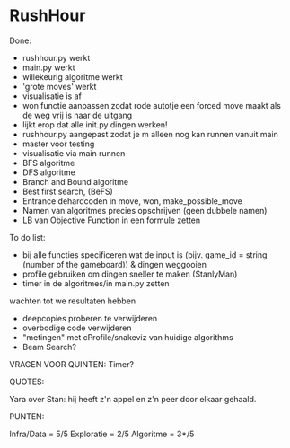 # RushHour

Done:
+ rushhour.py werkt
+ main.py werkt
+ willekeurig algoritme werkt
+ 'grote moves' werkt
+ visualisatie is af
+ won functie aanpassen zodat rode autotje een forced move maakt als de weg vrij is naar de uitgang
+ lijkt erop dat alle init.py dingen werken!
+ rushhour.py aangepast zodat je m alleen nog kan runnen vanuit main
+ master voor testing
+ visualisatie via main runnen
+ BFS algoritme
+ DFS algoritme
+ Branch and Bound algoritme
+ Best first search, (BeFS)
+ Entrance dehardcoden in move, won, make_possible_move
+ Namen van algoritmes precies opschrijven (geen dubbele namen)
+ LB van Objective Function in een formule zetten

To do list:
- bij alle functies specificeren wat de input is (bijv. game_id = string (number of the gameboard)) & dingen weggooien
- profile gebruiken om dingen sneller te maken (StanlyMan)
- timer in de algoritmes/in main.py zetten
<!-- - Beam Search?  -->wachten tot we resultaten hebben
- deepcopies proberen te verwijderen
- overbodige code verwijderen
- "metingen" met cProfile/snakeviz van huidige algorithms
- Beam Search?

VRAGEN VOOR QUINTEN:
Timer?


QUOTES:

Yara over Stan: hij heeft z'n appel en z'n peer door elkaar gehaald.

PUNTEN:

Infra/Data = 5/5
Exploratie = 2/5
Algoritme = 3*/5
